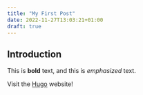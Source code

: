 ```yaml
---
title: "My First Post"
date: 2022-11-27T13:03:21+01:00
draft: true
---
```


## Introduction

This is **bold** text, and this is *emphasized* text.

Visit the [Hugo](https://gohugo.io) website!
